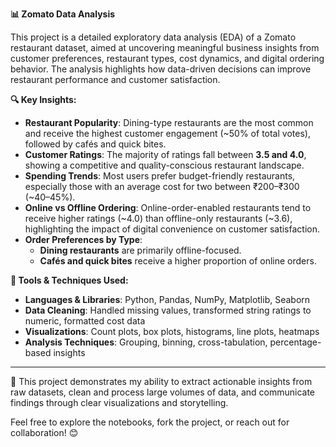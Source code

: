 **📊 Zomato Data Analysis**

This project is a detailed exploratory data analysis (EDA) of a Zomato restaurant dataset, aimed at uncovering meaningful business insights from customer preferences, restaurant types, cost dynamics, and digital ordering behavior. The analysis highlights how data-driven decisions can improve restaurant performance and customer satisfaction.

**🔍 Key Insights:**

- **Restaurant Popularity**: Dining-type restaurants are the most common and receive the highest customer engagement (~50% of total votes), followed by cafés and quick bites.
- **Customer Ratings**: The majority of ratings fall between **3.5 and 4.0**, showing a competitive and quality-conscious restaurant landscape.
- **Spending Trends**: Most users prefer budget-friendly restaurants, especially those with an average cost for two between ₹200–₹300 (~40–45%).
- **Online vs Offline Ordering**: Online-order-enabled restaurants tend to receive higher ratings (~4.0) than offline-only restaurants (~3.6), highlighting the impact of digital convenience on customer satisfaction.
- **Order Preferences by Type**:
  - **Dining restaurants** are primarily offline-focused.
  - **Cafés and quick bites** receive a higher proportion of online orders.

**📌 Tools & Techniques Used:**
- **Languages & Libraries**: Python, Pandas, NumPy, Matplotlib, Seaborn
- **Data Cleaning**: Handled missing values, transformed string ratings to numeric, formatted cost data
- **Visualizations**: Count plots, box plots, histograms, line plots, heatmaps
- **Analysis Techniques**: Grouping, binning, cross-tabulation, percentage-based insights

---

📂 This project demonstrates my ability to extract actionable insights from raw datasets, clean and process large volumes of data, and communicate findings through clear visualizations and storytelling.

Feel free to explore the notebooks, fork the project, or reach out for collaboration! 😊

